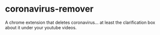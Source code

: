 # coronavirus-remover
A chrome extension that deletes coronavirus... at least the clarification box about it under your youtube videos.
